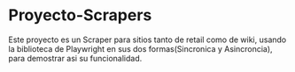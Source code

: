 # Proyecto-Scrapers
Este proyecto es un Scraper para sitios tanto de retail como de wiki, usando la biblioteca de Playwright en sus dos formas(Sincronica y Asincroncia), para demostrar asi su funcionalidad.
